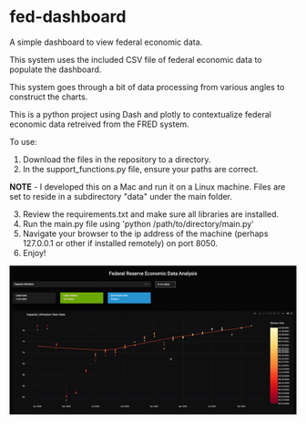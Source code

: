 # fed-dashboard
A simple dashboard to view federal economic data.

This system uses the included CSV file of federal economic data to populate the dashboard.  

This system goes through a bit of data processing from various angles to construct the charts.

This is a python project using Dash and plotly to contextualize federal economic data retreived from the FRED system.

To use:

1. Download the files in the repository to a directory.
2. In the support_functions.py file, ensure your paths are correct.

**NOTE** - I developed this on a Mac and run it on a Linux machine.  Files are set to reside in a subdirectory "data" under the main folder.

3. Review the requirements.txt and make sure all libraries are installed.
4. Run the main.py file using 'python /path/to/directory/main.py'
5. Navigate your browser to the ip address of the machine (perhaps 127.0.0.1 or other if installed remotely) on port 8050.
6. Enjoy!


![](https://github.com/kushal-from-dolpo/Federal-Reserve-Economic-Data-Analysis/blob/main/github_image.gif)
